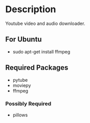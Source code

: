 # Description
Youtube video and audio downloader.


## For Ubuntu
- sudo apt-get install ffmpeg


## Required Packages
- pytube
- moviepy
- ffmpeg


### Possibly Required
- pillows
